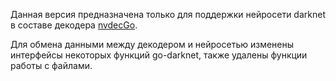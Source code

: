 Данная версия предназначена только для поддержки нейросети darknet в составе декодера [nvdecGo](https://github.com/krabiswabbie/nvdecGo).

Для обмена данными между декодером и нейросетью изменены интерфейсы некоторых функций go-darknet, также удалены функции работы с файлами.
